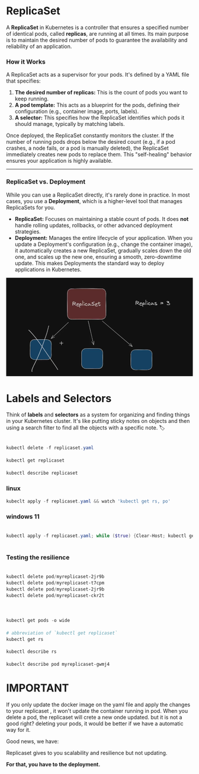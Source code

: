 # ReplicaSet

A **ReplicaSet** in Kubernetes is a controller that ensures a specified number of identical pods, called **replicas**, are running at all times. Its main purpose is to maintain the desired number of pods to guarantee the availability and reliability of an application. 

### How it Works

A ReplicaSet acts as a supervisor for your pods. It's defined by a YAML file that specifies:

1.  **The desired number of replicas:** This is the count of pods you want to keep running.
2.  **A pod template:** This acts as a blueprint for the pods, defining their configuration (e.g., container image, ports, labels).
3.  **A selector:** This specifies how the ReplicaSet identifies which pods it should manage, typically by matching labels.

Once deployed, the ReplicaSet constantly monitors the cluster. If the number of running pods drops below the desired count (e.g., if a pod crashes, a node fails, or a pod is manually deleted), the ReplicaSet immediately creates new pods to replace them. This "self-healing" behavior ensures your application is highly available. 


***

### ReplicaSet vs. Deployment

While you can use a ReplicaSet directly, it's rarely done in practice. In most cases, you use a **Deployment**, which is a higher-level tool that manages ReplicaSets for you.

* **ReplicaSet:** Focuses on maintaining a stable count of pods. It does **not** handle rolling updates, rollbacks, or other advanced deployment strategies.
* **Deployment:** Manages the entire lifecycle of your application. When you update a Deployment's configuration (e.g., change the container image), it automatically creates a new ReplicaSet, gradually scales down the old one, and scales up the new one, ensuring a smooth, zero-downtime update. This makes Deployments the standard way to deploy applications in Kubernetes.

![](../../images/04.png)

# Labels and Selectors


Think of **labels** and **selectors** as a system for organizing and finding things in your Kubernetes cluster. It's like putting sticky notes on objects and then using a search filter to find all the objects with a specific note. 🏷️



```powershell

kubectl delete -f replicaset.yaml

kubectl get replicaset

kubectl describe replicaset

```
### linux

```powershell
kubeclt apply -f replicaset.yaml && watch 'kubectl get rs, po'
```


### windows 11

```powershell

kubectl apply -f replicaset.yaml; while ($true) {Clear-Host; kubectl get rs,po; Start-Sleep -Seconds 2}
                  
```

### Testing the resilience


```powershell

kubectl delete pod/myreplicaset-2jr9b
kubectl delete pod/myreplicaset-t7cpm 
kubectl delete pod/myreplicaset-2jr9b  
kubectl delete pod/myreplicaset-ckr2t



kubectl get pods -o wide

# abbreviation of `kubectl get replicaset`
kubectl get rs

kubectl describe rs

kubeclt describe pod myreplicaset-gwmj4

```
# IMPORTANT
If you only update the docker image on the yaml file and apply the changes to your replicaset , it won't update the container running in pod. 
When you delete a pod, the replicaset will crete a
new onde updated. but it is not a good right? deleting your pods, it would be better if we have a automatic way for it. 

Good news, we have: 

Replicaset gives to you scalability and resilience but not updating. 

**For that, you have to the deployment.**